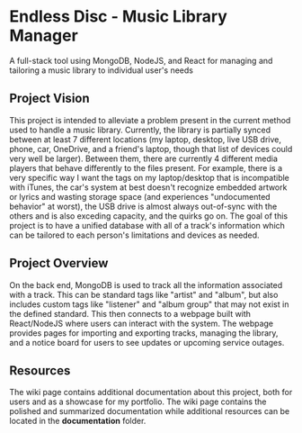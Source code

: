 # Endless Disc - Music Library Manager

A full-stack tool using MongoDB, NodeJS, and React for managing and tailoring a music library to individual user's needs

## Project Vision

This project is intended to alleviate a problem present in the current method used to handle a music library. Currently, the library is partially synced between at least 7 different locations (my laptop, desktop, live USB drive, phone, car, OneDrive, and a friend's laptop, though that list of devices could very well be larger). Between them, there are currently 4 different media players that behave differently to the files present. For example, there is a very specific way I want the tags on my laptop/desktop that is incompatible with iTunes, the car's system at best doesn't recognize embedded artwork or lyrics and wasting storage space (and experiences "undocumented behavior" at worst), the USB drive is almost always out-of-sync with the others and is also exceding capacity, and the quirks go on. The goal of this project is to have a unified database with all of a track's information which can be tailored to each person's limitations and devices as needed.

## Project Overview

On the back end, MongoDB is used to track all the information associated with a track. This can be standard tags like "artist" and "album", but also includes custom tags like "listener" and "album group" that may not exist in the defined standard. This then connects to a webpage built with React/NodeJS where users can interact with the system. The webpage provides pages for importing and exporting tracks, managing the library, and a notice board for users to see updates or upcoming service outages.

## Resources

The wiki page contains additional documentation about this project, both for users and as a showcase for my portfolio. The wiki page contains the polished and summarized documentation while additional resources can be located in the **documentation** folder.

